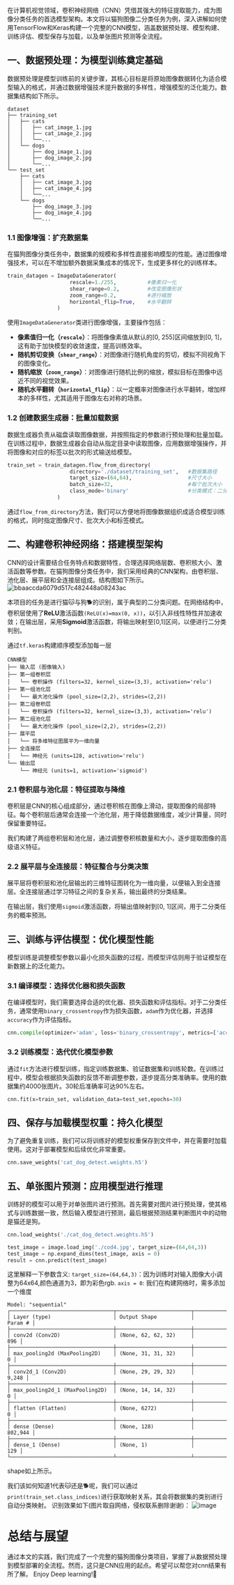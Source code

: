 在计算机视觉领域，卷积神经网络（CNN）凭借其强大的特征提取能力，成为图像分类任务的首选模型架构。本文将以猫狗图像二分类任务为例，深入讲解如何使用TensorFlow和Keras构建一个完整的CNN模型，涵盖数据预处理、模型构建、训练评估、模型保存与加载，以及单张图片预测等全流程。

## 一、数据预处理：为模型训练奠定基础
数据预处理是模型训练前的关键步骤，其核心目标是将原始图像数据转化为适合模型输入的格式，并通过数据增强技术提升数据的多样性，增强模型的泛化能力。数据集结构如下所示。
```
dataset
├── training_set
│   ├── cats
│   │   ├── cat_image_1.jpg
│   │   ├── cat_image_2.jpg
│   │   └──...
│   └── dogs
│       ├── dog_image_1.jpg
│       ├── dog_image_2.jpg
│       └──...
└── test_set
    ├── cats
    │   ├── cat_image_3.jpg
    │   ├── cat_image_4.jpg
    │   └──...
    └── dogs
        ├── dog_image_3.jpg
        ├── dog_image_4.jpg
        └──...
```
### 1.1 图像增强：扩充数据集
在猫狗图像分类任务中，数据集的规模和多样性直接影响模型的性能。通过图像增强技术，可以在不增加额外数据采集成本的情况下，生成更多样化的训练样本。
```python
train_datagen = ImageDataGenerator(
                    rescale=1./255,          #像素归一化
                    shear_range=0.2,         #改变图像形状
                    zoom_range=0.2,          #进行缩放
                    horizontal_flip=True,    #水平翻转
                )
```
使用`ImageDataGenerator`类进行图像增强，主要操作包括：
- **像素值归一化（`rescale`）**：将图像像素值从默认的[0, 255]区间缩放到[0, 1]，这有助于加快模型的收敛速度，提高训练效率。
- **随机剪切变换（`shear_range`）**：对图像进行随机角度的剪切，模拟不同视角下的图像变化。
- **随机缩放（`zoom_range`）**：对图像进行随机比例的缩放，模拟目标在图像中远近不同的视觉效果。
- **随机水平翻转（`horizontal_flip`）**：以一定概率对图像进行水平翻转，增加样本的多样性，尤其适用于图像左右对称的场景。

### 1.2 创建数据生成器：批量加载数据
数据生成器负责从磁盘读取图像数据，并按照指定的参数进行预处理和批量加载。在训练过程中，数据生成器会自动从指定目录中读取图像，应用数据增强操作，并将图像和对应的标签以批次的形式输送给模型。
```python
train_set = train_datagen.flow_from_directory(
                    directory='./dataset/training_set',   #数据集路径
                    target_size=(64,64),                  #尺寸大小
                    batch_size=32,                        #每个批次大小
                    class_mode='binary'                   #分类模式：二分类
                )
```
通过`flow_from_directory`方法，我们可以方便地将图像数据组织成适合模型训练的格式，同时指定图像尺寸、批次大小和标签模式。

## 二、构建卷积神经网络：搭建模型架构
CNN的设计需要结合任务特点和数据特性，合理选择网络层数、卷积核大小、激活函数等参数。在猫狗图像分类任务中，我们采用经典的CNN架构，由卷积层、池化层、展平层和全连接层组成。结构图如下所示。
![bbaaccda6079d517c482448a08243ac](https://github.com/user-attachments/assets/f1617302-88ba-4320-a7aa-ed95597fd3c5)

本项目的任务是进行猫🐱与狗🐕的识别，属于典型的二分类问题。在网络结构中，卷积层使用了**ReLU**激活函数`(ReLU(x)=max(0, x))`，以引入非线性特性并加速收敛；在输出层，采用**Sigmoid**激活函数，将输出映射至[0,1]区间，以便进行二分类判别。

通过`tf.keras`构建顺序模型添加每一层
```
CNN模型
├── 输入层 (图像输入)
├── 第一组卷积层
│   └── 卷积操作 (filters=32, kernel_size=(3,3), activation='relu')
├── 第一组池化层
│   └── 最大池化操作 (pool_size=(2,2), strides=(2,2))
├── 第二组卷积层
│   └── 卷积操作 (filters=32, kernel_size=(3,3), activation='relu')
├── 第二组池化层
│   └── 最大池化操作 (pool_size=(2,2), strides=(2,2))
├── 展平层
│   └── 将多维特征图展平为一维向量
├── 全连接层
│   └── 神经元 (units=128, activation='relu')
└── 输出层
    └── 神经元 (units=1, activation='sigmoid')
```

### 2.1 卷积层与池化层：特征提取与降维
卷积层是CNN的核心组成部分，通过卷积核在图像上滑动，提取图像的局部特征。每个卷积层后通常会连接一个池化层，用于降低数据维度，减少计算量，同时保留重要特征。

我们构建了两组卷积层和池化层，通过调整卷积核数量和大小，逐步提取图像的高级语义特征。

### 2.2 展平层与全连接层：特征整合与分类决策
展平层将卷积层和池化层输出的三维特征图转化为一维向量，以便输入到全连接层。全连接层通过学习特征之间的复杂关系，输出最终的分类结果。

在输出层，我们使用`sigmoid`激活函数，将输出值映射到[0, 1]区间，用于二分类任务的概率预测。

## 三、训练与评估模型：优化模型性能
模型训练是调整模型参数以最小化损失函数的过程，而模型评估则用于验证模型在新数据上的泛化能力。

### 3.1 编译模型：选择优化器和损失函数
在编译模型时，我们需要选择合适的优化器、损失函数和评估指标。对于二分类任务，通常使用`binary_crossentropy`作为损失函数，`adam`作为优化器，并选择`accuracy`作为评估指标。
```python
cnn.compile(optimizer='adam', loss='binary_crossentropy', metrics=['accuracy'])
```
### 3.2 训练模型：迭代优化模型参数
通过`fit`方法进行模型训练，指定训练数据集、验证数据集和训练轮数。在训练过程中，模型会根据损失函数的反馈不断调整参数，逐步提高分类准确率。使用的数据集约4000张图片。30轮后准确率可达90%左右。
```python
cnn.fit(x=train_set, validation_data=test_set,epochs=30)
```
## 四、保存与加载模型权重：持久化模型
为了避免重复训练，我们可以将训练好的模型权重保存到文件中，并在需要时加载使用。这对于部署模型和后续优化非常重要。
```python
cnn.save_weights('cat_dog_detect.weights.h5')
```
## 五、单张图片预测：应用模型进行推理
训练好的模型可以用于对单张图片进行预测。首先需要对图片进行预处理，使其格式与训练数据一致，然后输入模型进行预测，最后根据预测结果判断图片中的动物是猫还是狗。
```python
cnn.load_weights('./cat_dog_detect.weights.h5')

test_image = image.load_img('./cod4.jpg', target_size=(64,64,3))
test_image = np.expand_dims(test_image, axis = 0)
result = cnn.predict(test_image)
```
这里解释一下参数含义:
`target_size=(64,64,3)`：因为训练时对输入图像大小调整为64x64,颜色通道为3，即为彩色rgb.
`axis = 0`: 我们在构建网络时，需多添加一个维度
```
Model: "sequential"
┌─────────────────────────────────┬────────────────────────┬───────────────┐
│ Layer (type)                    │ Output Shape           │       Param # │
├─────────────────────────────────┼────────────────────────┼───────────────┤
│ conv2d (Conv2D)                 │ (None, 62, 62, 32)     │           896 │
├─────────────────────────────────┼────────────────────────┼───────────────┤
│ max_pooling2d (MaxPooling2D)    │ (None, 31, 31, 32)     │             0 │
├─────────────────────────────────┼────────────────────────┼───────────────┤
│ conv2d_1 (Conv2D)               │ (None, 29, 29, 32)     │         9,248 │
├─────────────────────────────────┼────────────────────────┼───────────────┤
│ max_pooling2d_1 (MaxPooling2D)  │ (None, 14, 14, 32)     │             0 │
├─────────────────────────────────┼────────────────────────┼───────────────┤
│ flatten (Flatten)               │ (None, 6272)           │             0 │
├─────────────────────────────────┼────────────────────────┼───────────────┤
│ dense (Dense)                   │ (None, 128)            │       802,944 │
├─────────────────────────────────┼────────────────────────┼───────────────┤
│ dense_1 (Dense)                 │ (None, 1)              │           129 │
└─────────────────────────────────┴────────────────────────┴───────────────┘
```
shape如上所示。

我们该如何知道1代表🐱还是🐕呢，我们可以通过`print(train_set.class_indices)`进行获取映射关系，其会将数据集的类别进行自动分类映射。
识别效果如下(图片取自网络，侵权联系删除谢谢)：
![image](https://github.com/user-attachments/assets/c79e63d9-7170-45ac-a0b5-aa2711084008)

# 总结与展望
通过本文的实践，我们完成了一个完整的猫狗图像分类项目，掌握了从数据预处理到模型部署的全流程。然而，这只是CNN应用的起点。希望可以帮您对cnn结果有所了解。
Enjoy Deep learning!🚀
